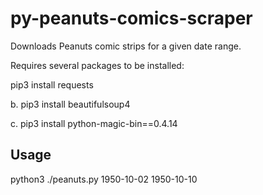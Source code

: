 # py-peanuts-comics-scraper
Downloads Peanuts comic strips for a given date range.

Requires several packages to be installed:

pip3 install requests

b. pip3 install beautifulsoup4

c. pip3 install python-magic-bin==0.4.14

Usage
-----
python3 ./peanuts.py 1950-10-02 1950-10-10
